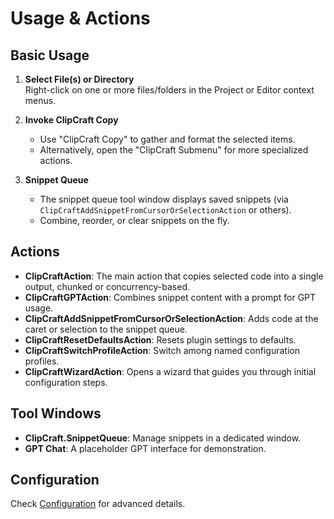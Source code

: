 # Usage & Actions

## Basic Usage

1. **Select File(s) or Directory**  
   Right-click on one or more files/folders in the Project or Editor context menus.

2. **Invoke ClipCraft Copy**
    - Use "ClipCraft Copy" to gather and format the selected items.
    - Alternatively, open the "ClipCraft Submenu" for more specialized actions.

3. **Snippet Queue**
    - The snippet queue tool window displays saved snippets (via `ClipCraftAddSnippetFromCursorOrSelectionAction` or
      others).
    - Combine, reorder, or clear snippets on the fly.

## Actions

- **ClipCraftAction**: The main action that copies selected code into a single output, chunked or concurrency-based.
- **ClipCraftGPTAction**: Combines snippet content with a prompt for GPT usage.
- **ClipCraftAddSnippetFromCursorOrSelectionAction**: Adds code at the caret or selection to the snippet queue.
- **ClipCraftResetDefaultsAction**: Resets plugin settings to defaults.
- **ClipCraftSwitchProfileAction**: Switch among named configuration profiles.
- **ClipCraftWizardAction**: Opens a wizard that guides you through initial configuration steps.

## Tool Windows

- **ClipCraft.SnippetQueue**: Manage snippets in a dedicated window.
- **GPT Chat**: A placeholder GPT interface for demonstration.

## Configuration

Check [Configuration](./Configuration.md) for advanced details.
